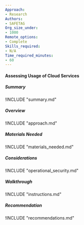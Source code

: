 ```yaml
---
Approach:
- Research
Authors:
- SAFETAG
Org_size_under:
- 1000
Remote_options:
- Complete
Skills_required:
- N/A
Time_required_minutes:
- 60
---
```


#### Assessing Usage of Cloud Services

##### Summary
!INCLUDE "summary.md"

##### Overview
!INCLUDE "approach.md"

##### Materials Needed
!INCLUDE "materials_needed.md"

##### Considerations
!INCLUDE "operational_security.md"

##### Walkthrough
!INCLUDE "instructions.md"

##### Recommendation
!INCLUDE "recommendations.md"

